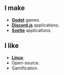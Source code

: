 ## I make

- **[Godot](https://github.com/godotengine/godot)** games.
- **[Discord.js](https://github.com/discordjs/discord.js/)** applications.
- **[Svelte](https://github.com/sveltejs/svelte)** applications.

## I like

- **[Linux](https://github.com/torvalds/linux)**.
- Open-source.
- Gamification.

